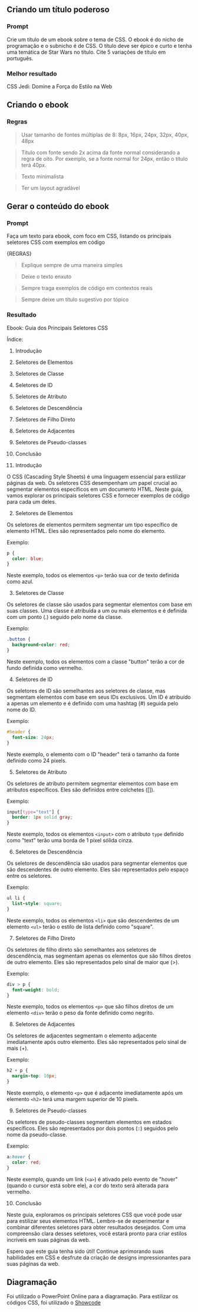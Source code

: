## Criando um título poderoso

### Prompt

Crie um título de um ebook sobre o tema de CSS. O ebook é do nicho de programação e o subnicho é de CSS. O título deve ser épico e curto e tenha uma temática de Star Wars no título. Cite 5 variações de título em português.

### Melhor resultado

CSS Jedi: Domine a Força do Estilo na Web

## Criando o ebook

### Regras

> Usar tamanho de fontes múltiplas de 8: 8px, 16px, 24px, 32px, 40px, 48px

> Título com fonte sendo 2x acima da fonte normal considerando a regra de oito. Por exemplo, se a fonte normal for 24px, então o título terá 40px.

> Texto minimalista

> Ter um layout agradável

## Gerar o conteúdo do ebook

### Prompt

Faça um texto para ebook, com foco em CSS, listando os principais seletores CSS com exemplos em código

{REGRAS}

> Explique sempre de uma maneira simples

> Deixe o texto enxuto

> Sempre traga exemplos de código em contextos reais

> Sempre deixe um título sugestivo por tópico

### Resultado

Ebook: Guia dos Principais Seletores CSS

Índice:

1. Introdução
2. Seletores de Elementos
3. Seletores de Classe
4. Seletores de ID
5. Seletores de Atributo
6. Seletores de Descendência
7. Seletores de Filho Direto
8. Seletores de Adjacentes
9. Seletores de Pseudo-classes
10. Conclusão

1. Introdução

O CSS (Cascading Style Sheets) é uma linguagem essencial para estilizar páginas da web. Os seletores CSS desempenham um papel crucial ao segmentar elementos específicos em um documento HTML. Neste guia, vamos explorar os principais seletores CSS e fornecer exemplos de código para cada um deles.

2. Seletores de Elementos

Os seletores de elementos permitem segmentar um tipo específico de elemento HTML. Eles são representados pelo nome do elemento.

Exemplo:
```css
p {
  color: blue;
}
```

Neste exemplo, todos os elementos `<p>` terão sua cor de texto definida como azul.

3. Seletores de Classe

Os seletores de classe são usados para segmentar elementos com base em suas classes. Uma classe é atribuída a um ou mais elementos e é definida com um ponto (.) seguido pelo nome da classe.

Exemplo:
```css
.button {
  background-color: red;
}
```

Neste exemplo, todos os elementos com a classe "button" terão a cor de fundo definida como vermelho.

4. Seletores de ID

Os seletores de ID são semelhantes aos seletores de classe, mas segmentam elementos com base em seus IDs exclusivos. Um ID é atribuído a apenas um elemento e é definido com uma hashtag (#) seguida pelo nome do ID.

Exemplo:
```css
#header {
  font-size: 24px;
}
```

Neste exemplo, o elemento com o ID "header" terá o tamanho da fonte definido como 24 pixels.

5. Seletores de Atributo

Os seletores de atributo permitem segmentar elementos com base em atributos específicos. Eles são definidos entre colchetes ([]).

Exemplo:
```css
input[type="text"] {
  border: 1px solid gray;
}
```

Neste exemplo, todos os elementos `<input>` com o atributo `type` definido como "text" terão uma borda de 1 pixel sólida cinza.

6. Seletores de Descendência

Os seletores de descendência são usados para segmentar elementos que são descendentes de outro elemento. Eles são representados pelo espaço entre os seletores.

Exemplo:
```css
ul li {
  list-style: square;
}
```

Neste exemplo, todos os elementos `<li>` que são descendentes de um elemento `<ul>` terão o estilo de lista definido como "square".

7. Seletores de Filho Direto

Os seletores de filho direto são semelhantes aos seletores de descendência, mas segmentam apenas os elementos que são filhos diretos de outro elemento. Eles são representados pelo sinal de maior que (>).

Exemplo:
```css
div > p {
  font-weight: bold;
}
```

Neste exemplo, todos os elementos `<p>` que são filhos diretos de um elemento `<div>` terão o peso da fonte definido como negrito.

8. Seletores de Adjacentes

Os seletores de adjacentes segmentam o elemento adjacente imediatamente após outro elemento. Eles são representados pelo sinal de mais (+).

Exemplo:
```css
h2 + p {
  margin-top: 10px;
}
```

Neste exemplo, o elemento `<p>` que é adjacente imediatamente após um elemento `<h2>` terá uma margem superior de 10 pixels.

9. Seletores de Pseudo-classes

Os seletores de pseudo-classes segmentam elementos em estados específicos. Eles são representados por dois pontos (::) seguidos pelo nome da pseudo-classe.

Exemplo:
```css
a:hover {
  color: red;
}
```

Neste exemplo, quando um link (`<a>`) é ativado pelo evento de "hover" (quando o cursor está sobre ele), a cor do texto será alterada para vermelho.

10. Conclusão

Neste guia, exploramos os principais seletores CSS que você pode usar para estilizar seus elementos HTML. Lembre-se de experimentar e combinar diferentes seletores para obter resultados desejados. Com uma compreensão clara desses seletores, você estará pronto para criar estilos incríveis em suas páginas da web.

Espero que este guia tenha sido útil! Continue aprimorando suas habilidades em CSS e desfrute da criação de designs impressionantes para suas páginas da web.

## Diagramação

Foi utilizado o PowerPoint Online para a diagramação. Para estilizar os códigos CSS, foi utilizado o [Showcode](https://showcode.app)